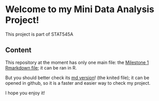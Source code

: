 # Welcome to my Mini Data Analysis Project!
This project is part of STAT545A

## Content
This repository at the moment has only one main file: the [Milestone 1 Rmarkdown file](https://github.com/stat545ubc-2021/mda-ErickNavarroD/blob/main/mda_milestone1.Rmd); it can be ran in R.   

But you should better check its [md version](https://github.com/stat545ubc-2021/mda-ErickNavarroD/blob/main/mda_milestone1.md)! (the knited file); it can be opened in github, so it is a faster and easier way to check my project. 

I hope you enjoy it! 


